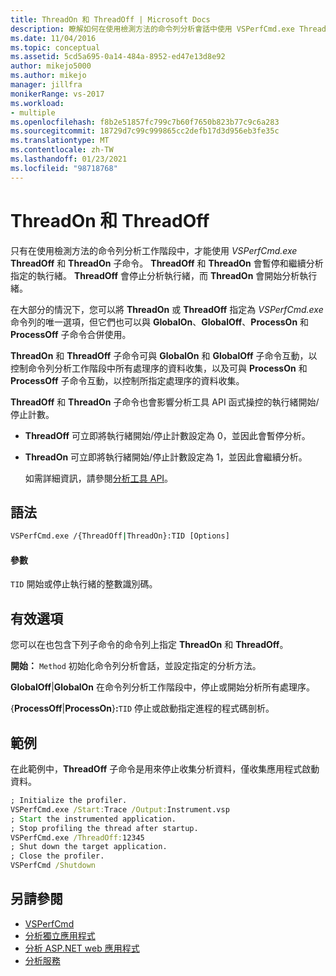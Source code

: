 ```yaml
---
title: ThreadOn 和 ThreadOff | Microsoft Docs
description: 瞭解如何在使用檢測方法的命令列分析會話中使用 VSPerfCmd.exe ThreadOff 和 >threadon 子命令。
ms.date: 11/04/2016
ms.topic: conceptual
ms.assetid: 5cd5a695-0a14-484a-8952-ed47e13d8e92
author: mikejo5000
ms.author: mikejo
manager: jillfra
monikerRange: vs-2017
ms.workload:
- multiple
ms.openlocfilehash: f8b2e51857fc799c7b60f7650b823b77c9c6a283
ms.sourcegitcommit: 18729d7c99c999865cc2defb17d3d956eb3fe35c
ms.translationtype: MT
ms.contentlocale: zh-TW
ms.lasthandoff: 01/23/2021
ms.locfileid: "98718768"
---
```

# <a name="threadon-and-threadoff"></a>ThreadOn 和 ThreadOff
只有在使用檢測方法的命令列分析工作階段中，才能使用 *VSPerfCmd.exe* **ThreadOff** 和 **ThreadOn** 子命令。 **ThreadOff** 和 **ThreadOn** 會暫停和繼續分析指定的執行緒。 **ThreadOff** 會停止分析執行緒，而 **ThreadOn** 會開始分析執行緒。

 在大部分的情況下，您可以將 **ThreadOn** 或 **ThreadOff** 指定為 *VSPerfCmd.exe* 命令列的唯一選項，但它們也可以與 **GlobalOn**、**GlobalOff**、**ProcessOn** 和 **ProcessOff** 子命令合併使用。

 **ThreadOn** 和 **ThreadOff** 子命令可與 **GlobalOn** 和 **GlobalOff** 子命令互動，以控制命令列分析工作階段中所有處理序的資料收集，以及可與 **ProcessOn** 和 **ProcessOff** 子命令互動，以控制所指定處理序的資料收集。

 **ThreadOff** 和 **ThreadOn** 子命令也會影響分析工具 API 函式操控的執行緒開始/停止計數。

- **ThreadOff** 可立即將執行緒開始/停止計數設定為 0，並因此會暫停分析。

- **ThreadOn** 可立即將執行緒開始/停止計數設定為 1，並因此會繼續分析。

  如需詳細資訊，請參閱[分析工具 API](../profiling/profiling-tools-apis.md)。

## <a name="syntax"></a>語法

```cmd
VSPerfCmd.exe /{ThreadOff|ThreadOn}:TID [Options]

```

#### <a name="parameters"></a>參數
 `TID` 開始或停止執行緒的整數識別碼。

## <a name="valid-options"></a>有效選項
 您可以在也包含下列子命令的命令列上指定 **ThreadOn** 和 **ThreadOff**。

 **開始：** `Method` 初始化命令列分析會話，並設定指定的分析方法。

 **GlobalOff**&#124;**GlobalOn** 在命令列分析工作階段中，停止或開始分析所有處理序。

 {**ProcessOff**&#124;**ProcessOn**}**:**`TID` 停止或啟動指定進程的程式碼剖析。

## <a name="example"></a>範例
 在此範例中，**ThreadOff** 子命令是用來停止收集分析資料，僅收集應用程式啟動資料。

```cmd
; Initialize the profiler.
VSPerfCmd.exe /Start:Trace /Output:Instrument.vsp
; Start the instrumented application.
; Stop profiling the thread after startup.
VSPerfCmd.exe /ThreadOff:12345
; Shut down the target application.
; Close the profiler.
VSPerfCmd /Shutdown

```

## <a name="see-also"></a>另請參閱
- [VSPerfCmd](../profiling/vsperfcmd.md)
- [分析獨立應用程式](../profiling/command-line-profiling-of-stand-alone-applications.md)
- [分析 ASP.NET web 應用程式](../profiling/command-line-profiling-of-aspnet-web-applications.md)
- [分析服務](../profiling/command-line-profiling-of-services.md)
